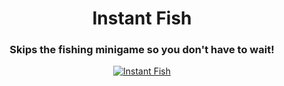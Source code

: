 <h1 align="center">Instant Fish</h1>
<h3 align="center">Skips the fishing minigame so you don't have to wait!</h3>

<p align="center">
  <a href="[https://www.nexusmods.com/iamfuture/mods/2](https://www.nexusmods.com/iamfuture/mods/3)"><img src="https://img.shields.io/badge/Instant Fish-232634?style=for-the-badge&logo=nexus-mods&logoColor=232634&color=D98F40" alt="Instant Fish"></a>
</p>

